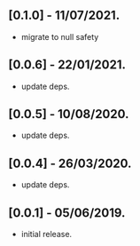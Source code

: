 ## [0.1.0] - 11/07/2021.

* migrate to null safety

## [0.0.6] - 22/01/2021.

* update deps.

## [0.0.5] - 10/08/2020.

* update deps.

## [0.0.4] - 26/03/2020.

* update deps.

## [0.0.1] - 05/06/2019.

* initial release.
